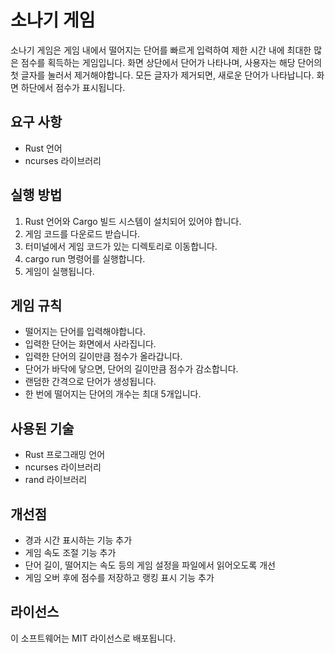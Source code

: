 # 소나기 게임

소나기 게임은 게임 내에서 떨어지는 단어를 빠르게 입력하여 제한 시간 내에 최대한 많은 점수를 획득하는 게임입니다. 화면 상단에서 단어가 나타나며, 사용자는 해당 단어의 첫 글자를 눌러서 제거해야합니다. 모든 글자가 제거되면, 새로운 단어가 나타납니다. 화면 하단에서 점수가 표시됩니다.

## 요구 사항

- Rust 언어
- ncurses 라이브러리

## 실행 방법

1. Rust 언어와 Cargo 빌드 시스템이 설치되어 있어야 합니다.
2. 게임 코드를 다운로드 받습니다.
3. 터미널에서 게임 코드가 있는 디렉토리로 이동합니다.
4. cargo run 명령어를 실행합니다.
5. 게임이 실행됩니다.

## 게임 규칙

- 떨어지는 단어를 입력해야합니다.
- 입력한 단어는 화면에서 사라집니다.
- 입력한 단어의 길이만큼 점수가 올라갑니다.
- 단어가 바닥에 닿으면, 단어의 길이만큼 점수가 감소합니다.
- 랜덤한 간격으로 단어가 생성됩니다.
- 한 번에 떨어지는 단어의 개수는 최대 5개입니다.

## 사용된 기술

- Rust 프로그래밍 언어
- ncurses 라이브러리
- rand 라이브러리

## 개선점

- 경과 시간 표시하는 기능 추가
- 게임 속도 조절 기능 추가
- 단어 길이, 떨어지는 속도 등의 게임 설정을 파일에서 읽어오도록 개선
- 게임 오버 후에 점수를 저장하고 랭킹 표시 기능 추가




## 라이선스

이 소프트웨어는 MIT 라이선스로 배포됩니다.
